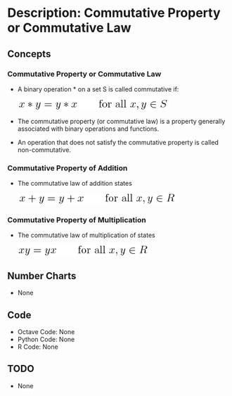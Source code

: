 # Description: Commutative Property or Commutative Law

## Concepts
### Commutative Property or Commutative Law
- A binary operation * on a set S is called commutative if: 

    ![Commutative Property](../../code/latex/equations/images/P004_Algebra_CommutativeProperty_01.png)
- The commutative property (or commutative law) is a property generally associated with binary operations and functions.
- An operation that does not satisfy the commutative property is called non-commutative.

### Commutative Property of Addition
- The commutative law of addition states

    ![Commutative Addition](../../code/latex/equations/images/P004_Algebra_CommutativeProperty_02_Addition.png)

### Commutative Property of Multiplication
- The commutative law of multiplication of states

    ![Commutative Multiplication](../../code/latex/equations/images/P004_Algebra_CommutativeProperty_03_Multiplication.png)

## Number Charts
* None

## Code
* Octave Code: None
* Python Code: None
* R Code: None

## TODO
- None
